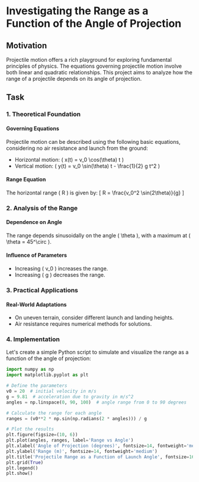# Investigating the Range as a Function of the Angle of Projection

## Motivation
Projectile motion offers a rich playground for exploring fundamental principles of physics. The equations governing projectile motion involve both linear and quadratic relationships. This project aims to analyze how the range of a projectile depends on its angle of projection.

## Task

### 1. Theoretical Foundation

#### Governing Equations
Projectile motion can be described using the following basic equations, considering no air resistance and launch from the ground:
- Horizontal motion: \( x(t) = v_0 \cos(\theta) t \)
- Vertical motion: \( y(t) = v_0 \sin(\theta) t - \frac{1}{2} g t^2 \)

#### Range Equation
The horizontal range \( R \) is given by:
\[ R = \frac{v_0^2 \sin(2\theta)}{g} \]

### 2. Analysis of the Range

#### Dependence on Angle
The range depends sinusoidally on the angle \( \theta \), with a maximum at \( \theta = 45^\circ \).

#### Influence of Parameters
- Increasing \( v_0 \) increases the range.
- Increasing \( g \) decreases the range.

### 3. Practical Applications

#### Real-World Adaptations
- On uneven terrain, consider different launch and landing heights.
- Air resistance requires numerical methods for solutions.

### 4. Implementation

Let's create a simple Python script to simulate and visualize the range as a function of the angle of projection:

```python
import numpy as np
import matplotlib.pyplot as plt

# Define the parameters
v0 = 20  # initial velocity in m/s
g = 9.81  # acceleration due to gravity in m/s^2
angles = np.linspace(0, 90, 100)  # angle range from 0 to 90 degrees

# Calculate the range for each angle
ranges = (v0**2 * np.sin(np.radians(2 * angles))) / g

# Plot the results
plt.figure(figsize=(10, 6))
plt.plot(angles, ranges, label='Range vs Angle')
plt.xlabel('Angle of Projection (degrees)', fontsize=14, fontweight='medium')
plt.ylabel('Range (m)', fontsize=14, fontweight='medium')
plt.title('Projectile Range as a Function of Launch Angle', fontsize=16, fontweight='medium')
plt.grid(True)
plt.legend()
plt.show()